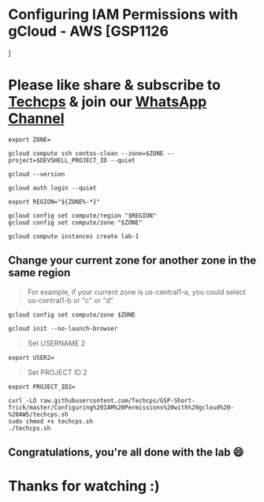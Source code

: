 
# Configuring IAM Permissions with gCloud - AWS [GSP1126
]

# Please like share & subscribe to [Techcps](https://www.youtube.com/@techcps) & join our [WhatsApp Channel](https://whatsapp.com/channel/0029Va9nne147XeIFkXYv71A)


```
export ZONE=
```

```
gcloud compute ssh centos-clean --zone=$ZONE --project=$DEVSHELL_PROJECT_ID --quiet
```

```
gcloud --version

gcloud auth login --quiet
```

```
export REGION="${ZONE%-*}"

gcloud config set compute/region "$REGION"
gcloud config set compute/zone "$ZONE"

gcloud compute instances create lab-1
```

## Change your current zone for another zone in the same region
>  For example, if your current zone is us-central1-a, you could select us-central1-b or "c" or "d"

```
gcloud config set compute/zone $ZONE
```

```
gcloud init --no-launch-browser
```

> Set USERNAME 2
```
export USER2=
```

> Set PROJECT ID 2
```
export PROJECT_ID2=
```

```
curl -LO raw.githubusercontent.com/Techcps/GSP-Short-Trick/master/Configuring%20IAM%20Permissions%20with%20gcloud%20-%20AWS/techcps.sh
sudo chmod +x techcps.sh
./techcps.sh
```


## Congratulations, you're all done with the lab 😄

# Thanks for watching :)

